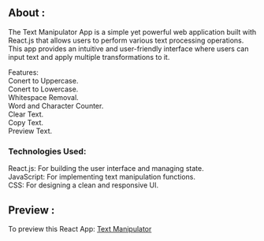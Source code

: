 ## About :

The Text Manipulator App is a simple yet powerful web application built with React.js that allows users to perform various text processing operations. This app provides an intuitive and user-friendly interface where users can input text and apply multiple transformations to it.

Features:  
Conert to Uppercase.  
Conert to Lowercase.  
Whitespace Removal.  
Word and Character Counter.  
Clear Text.  
Copy Text.  
Preview Text.  

### Technologies Used:  
React.js: For building the user interface and managing state.  
JavaScript: For implementing text manipulation functions.  
CSS: For designing a clean and responsive UI.  

## Preview :

To preview this React App: [Text Manipulator](https://sujeet666.github.io/TextUtils/)

